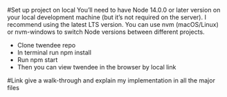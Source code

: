 #Set up project on local
You’ll need to have Node 14.0.0 or later version on your local development machine (but it’s not required on the server). I recommend using the latest LTS version. You can use nvm (macOS/Linux) or nvm-windows to switch Node versions between different projects.

- Clone twendee repo
- In terminal run npm install
- Run npm start
- Then you can view twendee in the browser by local link

#Link give a walk-through and explain my implementation in all the major files 

